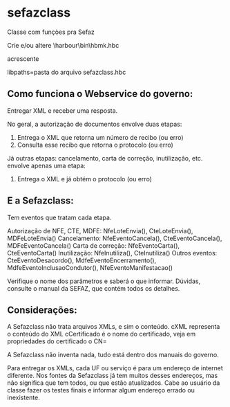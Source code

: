 # sefazclass
Classe com funçòes pra Sefaz

Crie e/ou altere \harbour\bin\hbmk.hbc

acrescente

libpaths=pasta do arquivo sefazclass.hbc


Como funciona o Webservice do governo:
--------------------------------------

Entregar XML e receber uma resposta.

No geral, a autorização de documentos envolve duas etapas:

1. Entrega o XML que retorna um número de recibo (ou erro)
2. Consulta esse recibo que retorna o protocolo (ou erro)

Já outras etapas: cancelamento, carta de correção, inutilização, etc. envolve apenas uma etapa:

1. Entrega o XML e já obtém o protocolo (ou erro)

E a Sefazclass:
---------------

Tem eventos que tratam cada etapa.

Autorização de NFE, CTE, MDFE: NfeLoteEnvia(), CteLoteEnvia(), MDFeLoteEnvia()
Cancelamento:  NfeEventoCancela(), CteEventoCancela(), MDFeEventoCancela()
Carta de correção: NfeEventoCarta(), CteEventoCarta()
Inutilização: NfeInutiliza(), CteInutiliza()
Outros eventos: CteEventoDesacordo(), MdfeEventoEncerramento(), MdfeEventoInclusaoCondutor(), NfeEventoManifestacao()

Verifique o nome dos parâmetros e saberá o que informar.
Dúvidas, consulte o manual da SEFAZ, que contém todos os detalhes.

Considerações:
--------------

A Sefazclass não trata arquivos XMLs, e sim o conteúdo. cXML representa o conteúdo do XML
cCertificado é o nome do certificado, veja em propriedades do certificado o CN=

A Sefazclass não inventa nada, tudo está dentro dos manuais do governo.

Para entregar os XMLs, cada UF ou serviço é para um endereço de internet diferente.
Nos fontes da Sefazclass já tem muitos desses endereços, mas não significa que tem todos, ou que estão atualizados.
Cabe ao usuário da classe fazer os testes finais e informar algum endereço errado ou inexistente.
